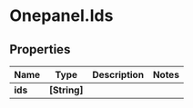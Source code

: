 # Onepanel.Ids

## Properties
Name | Type | Description | Notes
------------ | ------------- | ------------- | -------------
**ids** | **[String]** |  | 


